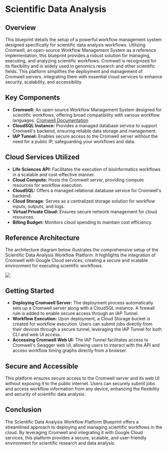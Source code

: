 # Scientific Data Analysis

## Overview

This blueprint details the setup of a powerful workflow management system designed specifically for scientific data analysis workflows. Utilizing Cromwell, an open-source Workflow Management System as a reference implementation, this blueprint provides a robust solution for managing, executing, and analyzing scientific workflows. Cromwell is recognized for its flexibility and is widely used in genomics research and other scientific fields. This platform simplifies the deployment and management of Cromwell servers, integrating them with essential cloud services to enhance security, scalability, and accessibility.

## Key Components

- **Cromwell:** An open-source Workflow Management System designed for scientific workflows, offering broad compatibility with various workflow languages. [Cromwell Documentation](https://cromwell.readthedocs.io/)
- **CloudSQL Instance:** Provides a managed database service to support Cromwell's backend, ensuring reliable data storage and management.
- **IAP Tunnel:** Enables secure access to the Cromwell server without the need for a public IP, safeguarding your workflows and data.

## Cloud Services Utilized

- **Life Sciences API:** Facilitates the execution of bioinformatics workflows in a scalable and cost-effective manner.
- **Cloud Compute:** Hosts the Cromwell server, providing compute resources for workflow execution.
- **CloudSQL:** Offers a managed relational database service for Cromwell's backend.
- **Cloud Storage:** Serves as a centralized storage solution for workflow inputs, outputs, and logs.
- **Virtual Private Cloud:** Ensures secure network management for cloud resources.
- **Billing Budget:** Monitors cloud spending to maintain cost efficiency.

## Reference Architecture

The architecture diagram below illustrates the comprehensive setup of the Scientific Data Analysis Workflow Platform. It highlights the integration of Cromwell with Google Cloud services, creating a secure and scalable environment for executing scientific workflows.

![](./images/architecture.png)

## Getting Started

- **Deploying Cromwell Server:** The deployment process automatically sets up a Cromwell server along with a CloudSQL instance. A firewall rule is added to enable secure access through an IAP Tunnel.
- **Workflow Execution:** Upon deployment, a Cloud Storage bucket is created for workflow execution. Users can submit jobs directly from their devices through a secure tunnel, leveraging the IAP Tunnel for both CLI and web UI access.
- **Accessing Cromwell Web UI:** The IAP Tunnel facilitates access to Cromwell's Swagger web UI, allowing users to interact with the API and access workflow timing graphs directly from a browser.

## Secure and Accessible

This platform ensures secure access to the Cromwell server and its web UI without exposing it to the public internet. Users can securely submit jobs and access workflow information from any device, enhancing the flexibility and security of scientific data analysis.

## Conclusion

The Scientific Data Analysis Workflow Platform Blueprint offers a streamlined approach to deploying and managing scientific workflows in the cloud. By leveraging Cromwell and integrating it with Google Cloud services, this platform provides a secure, scalable, and user-friendly environment for scientific research and data analysis.
